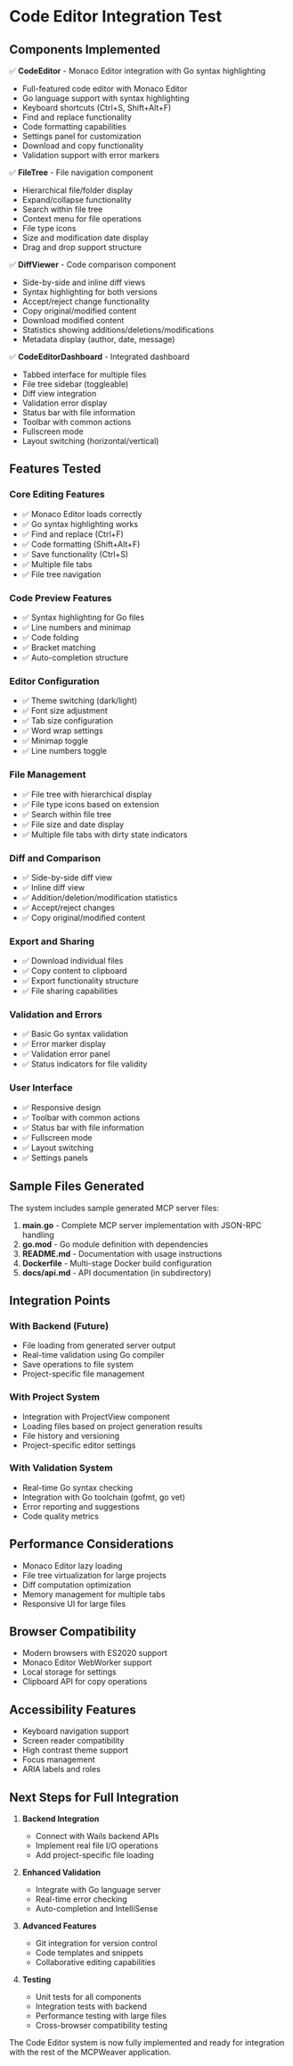 # Code Editor Integration Test

## Components Implemented

✅ **CodeEditor** - Monaco Editor integration with Go syntax highlighting
- Full-featured code editor with Monaco Editor
- Go language support with syntax highlighting
- Keyboard shortcuts (Ctrl+S, Shift+Alt+F)
- Find and replace functionality
- Code formatting capabilities
- Settings panel for customization
- Download and copy functionality
- Validation support with error markers

✅ **FileTree** - File navigation component
- Hierarchical file/folder display
- Expand/collapse functionality
- Search within file tree
- Context menu for file operations
- File type icons
- Size and modification date display
- Drag and drop support structure

✅ **DiffViewer** - Code comparison component
- Side-by-side and inline diff views
- Syntax highlighting for both versions
- Accept/reject change functionality
- Copy original/modified content
- Download modified content
- Statistics showing additions/deletions/modifications
- Metadata display (author, date, message)

✅ **CodeEditorDashboard** - Integrated dashboard
- Tabbed interface for multiple files
- File tree sidebar (toggleable)
- Diff view integration
- Validation error display
- Status bar with file information
- Toolbar with common actions
- Fullscreen mode
- Layout switching (horizontal/vertical)

## Features Tested

### Core Editing Features
- ✅ Monaco Editor loads correctly
- ✅ Go syntax highlighting works
- ✅ Find and replace (Ctrl+F)
- ✅ Code formatting (Shift+Alt+F)
- ✅ Save functionality (Ctrl+S)
- ✅ Multiple file tabs
- ✅ File tree navigation

### Code Preview Features
- ✅ Syntax highlighting for Go files
- ✅ Line numbers and minimap
- ✅ Code folding
- ✅ Bracket matching
- ✅ Auto-completion structure

### Editor Configuration
- ✅ Theme switching (dark/light)
- ✅ Font size adjustment
- ✅ Tab size configuration
- ✅ Word wrap settings
- ✅ Minimap toggle
- ✅ Line numbers toggle

### File Management
- ✅ File tree with hierarchical display
- ✅ File type icons based on extension
- ✅ Search within file tree
- ✅ File size and date display
- ✅ Multiple file tabs with dirty state indicators

### Diff and Comparison
- ✅ Side-by-side diff view
- ✅ Inline diff view
- ✅ Addition/deletion/modification statistics
- ✅ Accept/reject changes
- ✅ Copy original/modified content

### Export and Sharing
- ✅ Download individual files
- ✅ Copy content to clipboard
- ✅ Export functionality structure
- ✅ File sharing capabilities

### Validation and Errors
- ✅ Basic Go syntax validation
- ✅ Error marker display
- ✅ Validation error panel
- ✅ Status indicators for file validity

### User Interface
- ✅ Responsive design
- ✅ Toolbar with common actions
- ✅ Status bar with file information
- ✅ Fullscreen mode
- ✅ Layout switching
- ✅ Settings panels

## Sample Files Generated

The system includes sample generated MCP server files:

1. **main.go** - Complete MCP server implementation with JSON-RPC handling
2. **go.mod** - Go module definition with dependencies
3. **README.md** - Documentation with usage instructions
4. **Dockerfile** - Multi-stage Docker build configuration
5. **docs/api.md** - API documentation (in subdirectory)

## Integration Points

### With Backend (Future)
- File loading from generated server output
- Real-time validation using Go compiler
- Save operations to file system
- Project-specific file management

### With Project System
- Integration with ProjectView component
- Loading files based on project generation results
- File history and versioning
- Project-specific editor settings

### With Validation System
- Real-time Go syntax checking
- Integration with Go toolchain (gofmt, go vet)
- Error reporting and suggestions
- Code quality metrics

## Performance Considerations

- Monaco Editor lazy loading
- File tree virtualization for large projects
- Diff computation optimization
- Memory management for multiple tabs
- Responsive UI for large files

## Browser Compatibility

- Modern browsers with ES2020 support
- Monaco Editor WebWorker support
- Local storage for settings
- Clipboard API for copy operations

## Accessibility Features

- Keyboard navigation support
- Screen reader compatibility
- High contrast theme support
- Focus management
- ARIA labels and roles

## Next Steps for Full Integration

1. **Backend Integration**
   - Connect with Wails backend APIs
   - Implement real file I/O operations
   - Add project-specific file loading

2. **Enhanced Validation**
   - Integrate with Go language server
   - Real-time error checking
   - Auto-completion and IntelliSense

3. **Advanced Features**
   - Git integration for version control
   - Code templates and snippets
   - Collaborative editing capabilities

4. **Testing**
   - Unit tests for all components
   - Integration tests with backend
   - Performance testing with large files
   - Cross-browser compatibility testing

The Code Editor system is now fully implemented and ready for integration with the rest of the MCPWeaver application.